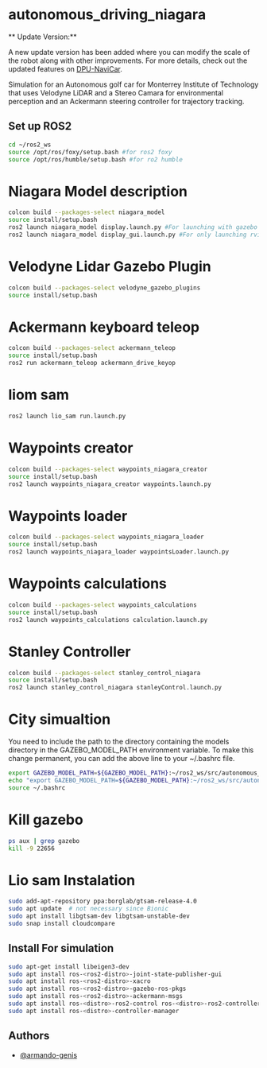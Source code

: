 # autonomous_driving_niagara

** Update Version:**

A new update version has been added where you can modify the scale of the robot along with other improvements. For more details, check out the updated features on [DPU-NaviCar](https://github.com/armando-genis/DPU-NaviCar).

Simulation for an Autonomous golf car for Monterrey Institute of Technology that uses Velodyne LiDAR and a Stereo Camara for environmental perception and an Ackermann steering controller for trajectory tracking.

 ## Set up ROS2
```bash
cd ~/ros2_ws
source /opt/ros/foxy/setup.bash #for ros2 foxy
source /opt/ros/humble/setup.bash #for ro2 humble
```

# Niagara Model description
```bash
colcon build --packages-select niagara_model
source install/setup.bash
ros2 launch niagara_model display.launch.py #For launching with gazebo and rviz
ros2 launch niagara_model display_gui.launch.py #For only launching rviz
```

# Velodyne Lidar Gazebo Plugin
```bash
colcon build --packages-select velodyne_gazebo_plugins
source install/setup.bash
```

# Ackermann keyboard teleop
```bash
colcon build --packages-select ackermann_teleop
source install/setup.bash
ros2 run ackermann_teleop ackermann_drive_keyop
```

# liom sam
```bash
ros2 launch lio_sam run.launch.py
```

# Waypoints creator
```bash
colcon build --packages-select waypoints_niagara_creator
source install/setup.bash
ros2 launch waypoints_niagara_creator waypoints.launch.py
```
# Waypoints loader
```bash
colcon build --packages-select waypoints_niagara_loader
source install/setup.bash
ros2 launch waypoints_niagara_loader waypointsLoader.launch.py
```

# Waypoints calculations
```bash
colcon build --packages-select waypoints_calculations
source install/setup.bash
ros2 launch waypoints_calculations calculation.launch.py
```

# Stanley Controller 
```bash
colcon build --packages-select stanley_control_niagara
source install/setup.bash
ros2 launch stanley_control_niagara stanleyControl.launch.py
```

# City simualtion
You need to include the path to the directory containing the models directory in the GAZEBO_MODEL_PATH environment variable. To make this change permanent, you can add the above line to your ~/.bashrc file. 
```bash
export GAZEBO_MODEL_PATH=${GAZEBO_MODEL_PATH}:~/ros2_ws/src/autonomous_driving_niagara/city_simulation
echo "export GAZEBO_MODEL_PATH=${GAZEBO_MODEL_PATH}:~/ros2_ws/src/autonomous_driving_niagara/city_simulation" >> ~/.bashrc
source ~/.bashrc
```

# Kill gazebo
```bash
ps aux | grep gazebo
kill -9 22656
```



# Lio sam Instalation
```bash
sudo add-apt-repository ppa:borglab/gtsam-release-4.0
sudo apt update  # not necessary since Bionic
sudo apt install libgtsam-dev libgtsam-unstable-dev
sudo snap install cloudcompare
```

## Install For simulation
```bash
sudo apt-get install libeigen3-dev
sudo apt install ros-<ros2-distro>-joint-state-publisher-gui
sudo apt install ros-<ros2-distro>-xacro
sudo apt install ros-<ros2-distro>-gazebo-ros-pkgs
sudo apt install ros-<ros2-distro>-ackermann-msgs
sudo apt install ros-<distro>-ros2-control ros-<distro>-ros2-controllers
sudo apt install ros-<distro>-controller-manager
```

## Authors

- [@armando-genis](https://github.com/armando-genis)
